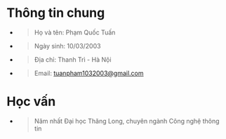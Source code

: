 # **Thông tin chung**
* >Họ và tên: Phạm Quốc Tuấn
* >Ngày sinh: 10/03/2003
* >Địa chỉ: Thanh Trì - Hà Nội
* >Email: [tuanpham1032003@gmail.com](https://tuanpham1032003@gmail.com)

# **Học vấn**
* >Năm nhất Đại học Thăng Long, chuyên ngành Công nghệ thông tin
